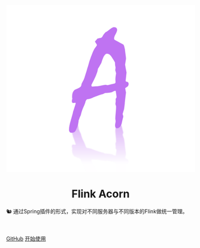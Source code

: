 ![logo](assets/images/logo.png)

<h1 align="center" style="font-weight: bold">
    Flink Acorn
</h1>

<p style="">
    🐿️ 通过Spring插件的形式，实现对不同服务器与不同版本的Flink做统一管理。
</p>

<br/>
<br/>

<div class="buttons">
  <a href="https://github.com/ispong/flink-acorn/" target="_blank"><span>GitHub</span></a>
  <a href="#/README"><span>开始使用</span></a>
</div>
